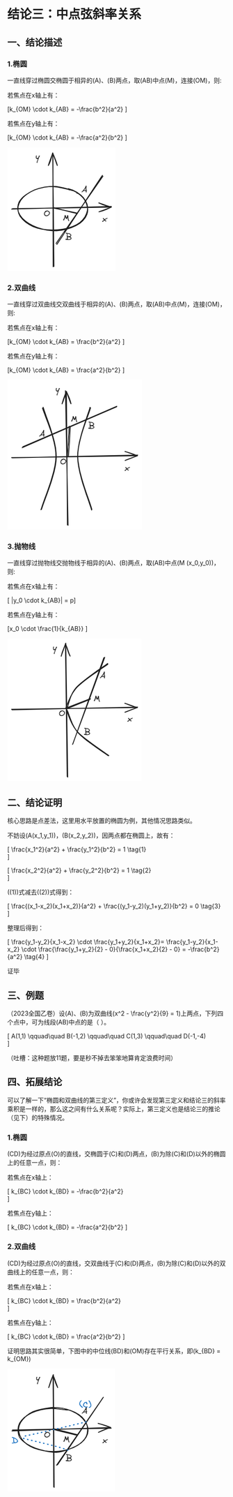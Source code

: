 # 结论三：中点弦斜率关系

## 一、结论描述

### 1.椭圆

一直线穿过椭圆交椭圆于相异的\(A\)、\(B\)两点，取\(AB\)中点\(M\)，连接\(OM\)，则:

若焦点在x轴上有：

\[k_{OM} \cdot k_{AB} = -\frac{b^2}{a^2} \]

若焦点在y轴上有：

\[k_{OM} \cdot k_{AB} = -\frac{a^2}{b^2} \]

![3_1](img/3_1.png)

### 2.双曲线

一直线穿过双曲线交双曲线于相异的\(A\)、\(B\)两点，取\(AB\)中点\(M\)，连接\(OM\)，则:

若焦点在x轴上有：

\[k_{OM} \cdot k_{AB} = \frac{b^2}{a^2} \]

若焦点在y轴上有：

\[k_{OM} \cdot k_{AB} = \frac{a^2}{b^2} \]

![3_2](img/3_2.png)

### 3.抛物线

一直线穿过抛物线交抛物线于相异的\(A\)、\(B\)两点，取\(AB\)中点\(M (x_0,y_0)\)，则:

若焦点在x轴上有：

\[ |y_0 \cdot k_{AB}| = p\]

若焦点在y轴上有：

\[x_0 \cdot \frac{1}{k_{AB}} \]

![3_3](img/3_3.png)

## 二、结论证明

核心思路是点差法，这里用水平放置的椭圆为例，其他情况思路类似。<br>

不妨设\(A(x_1,y_1)\)，\(B(x_2,y_2)\)，因两点都在椭圆上，故有：

\[
\frac{x_1^2}{a^2} + \frac{y_1^2}{b^2} = 1 \tag{1}   
\]

\[
\frac{x_2^2}{a^2} + \frac{y_2^2}{b^2} = 1 \tag{2}   
\]

\((1)\)式减去\((2)\)式得到：

\[
\frac{(x_1-x_2)(x_1+x_2)}{a^2} + \frac{(y_1-y_2)(y_1+y_2)}{b^2} = 0 \tag{3}    
\]

整理后得到：

\[
\frac{y_1-y_2}{x_1-x_2} \cdot \frac{y_1+y_2}{x_1+x_2}= \frac{y_1-y_2}{x_1-x_2} \cdot \frac{\frac{y_1+y_2}{2} - 0}{\frac{x_1+x_2}{2} - 0} = -\frac{b^2}{a^2} \tag{4}
\]

证毕

## 三、例题

（2023全国乙卷）设\(A\)、\(B\)为双曲线\(x^2 - \frac{y^2}{9} = 1\)上两点，下列四个点中，可为线段\(AB\)中点的是（  ）。

\[
A(1,1) \qquad\quad B(-1,2) \qquad\quad C(1,3) \qquad\quad D(-1,-4)   
\]

（吐槽：这种题放11题，要是秒不掉去笨笨地算肯定浪费时间）

## 四、拓展结论

可以了解一下“椭圆和双曲线的第三定义”，你或许会发现第三定义和结论三的斜率乘积是一样的，那么这之间有什么关系呢？实际上，第三定义也是结论三的推论（见下）的特殊情况。<br>

### 1.椭圆

\(CD\)为经过原点\(O\)的直线，交椭圆于\(C\)和\(D\)两点，\(B\)为除\(C\)和\(D\)以外的椭圆上的任意一点，则：<br>

若焦点在x轴上：

\[
k_{BC} \cdot k_{BD} = -\frac{b^2}{a^2}   
\]

若焦点在y轴上：

\[
k_{BC} \cdot k_{BD} = -\frac{a^2}{b^2} 
\]

### 2.双曲线

\(CD\)为经过原点\(O\)的直线，交双曲线于\(C\)和\(D\)两点，\(B\)为除\(C\)和\(D\)以外的双曲线上的任意一点，则：<br>

若焦点在x轴上：

\[
k_{BC} \cdot k_{BD} = \frac{b^2}{a^2}   
\]

若焦点在y轴上：

\[
k_{BC} \cdot k_{BD} = \frac{a^2}{b^2} 
\]

证明思路其实很简单，下图中的中位线\(BD\)和\(OM\)存在平行关系，即\(k_{BD} = k_{OM}\)

![3_4](img/3_4.png)